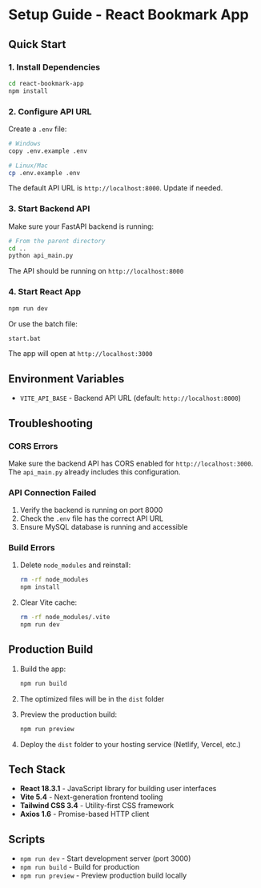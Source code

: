 # Setup Guide - React Bookmark App

## Quick Start

### 1. Install Dependencies

```bash
cd react-bookmark-app
npm install
```

### 2. Configure API URL

Create a `.env` file:
```bash
# Windows
copy .env.example .env

# Linux/Mac
cp .env.example .env
```

The default API URL is `http://localhost:8000`. Update if needed.

### 3. Start Backend API

Make sure your FastAPI backend is running:
```bash
# From the parent directory
cd ..
python api_main.py
```

The API should be running on `http://localhost:8000`

### 4. Start React App

```bash
npm run dev
```

Or use the batch file:
```bash
start.bat
```

The app will open at `http://localhost:3000`

## Environment Variables

- `VITE_API_BASE` - Backend API URL (default: `http://localhost:8000`)

## Troubleshooting

### CORS Errors
Make sure the backend API has CORS enabled for `http://localhost:3000`. The `api_main.py` already includes this configuration.

### API Connection Failed
1. Verify the backend is running on port 8000
2. Check the `.env` file has the correct API URL
3. Ensure MySQL database is running and accessible

### Build Errors
1. Delete `node_modules` and reinstall:
   ```bash
   rm -rf node_modules
   npm install
   ```

2. Clear Vite cache:
   ```bash
   rm -rf node_modules/.vite
   npm run dev
   ```

## Production Build

1. Build the app:
   ```bash
   npm run build
   ```

2. The optimized files will be in the `dist` folder

3. Preview the production build:
   ```bash
   npm run preview
   ```

4. Deploy the `dist` folder to your hosting service (Netlify, Vercel, etc.)

## Tech Stack

- **React 18.3.1** - JavaScript library for building user interfaces
- **Vite 5.4** - Next-generation frontend tooling
- **Tailwind CSS 3.4** - Utility-first CSS framework
- **Axios 1.6** - Promise-based HTTP client

## Scripts

- `npm run dev` - Start development server (port 3000)
- `npm run build` - Build for production
- `npm run preview` - Preview production build locally









